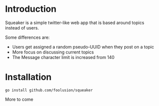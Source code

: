 # Introduction

Squeaker is a simple twitter-like web app that is based around topics instead of
users.

Some differences are:

* Users get assigned a random pseudo-UUID when they post on a topic
* More focus on discussing current topics
* The Message character limit is increased from 140

# Installation

	go install github.com/foolusion/squeaker

More to come
